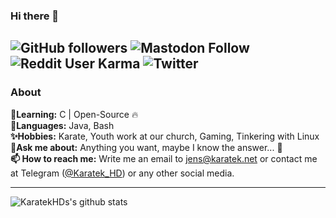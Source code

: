 ### Hi there 👋

![GitHub followers](https://img.shields.io/github/followers/KaratekHD?style=social)  ![Mastodon Follow](https://img.shields.io/mastodon/follow/1142198?domain=https%3A%2F%2Fmastodon.social&style=social)  ![Reddit User Karma](https://img.shields.io/reddit/user-karma/link/KaratekHD?label=u%2FKaratekHD&style=social) ![Twitter](https://img.shields.io/twitter/follow/KaratekHD?style=social)
-------------------------
### About

**🌱Learning:** C | Open-Source :fire: <br>
**🔭Languages:** Java, Bash <br>
**✨Hobbies:** Karate, Youth work at our church, Gaming, Tinkering with Linux <br>
**💬Ask me about:** Anything you want, maybe I know the answer... :shrug: <br>
**📫 How to reach me:** Write me an email to [jens@karatek.net](mailto:jens@karatek.net) or contact me at Telegram ([@Karatek_HD](https://t.me/Karatek_HD)) or any other social media.<br>

-------------------------

![KaratekHDs's github stats](https://github-readme-stats.vercel.app/api?username=KaratekHD&show_icons=true)

<!--
**KaratekHD/KaratekHD** is a ✨ _special_ ✨ repository because its `README.md` (this file) appears on your GitHub profile.

Here are some ideas to get you started:

- 🔭 I’m currently working on ...
- 🌱 I’m currently learning ...
- 👯 I’m looking to collaborate on ...
- 🤔 I’m looking for help with ...
- 💬 Ask me about ...
- 📫 How to reach me: ...
- 😄 Pronouns: ...
- ⚡ Fun fact: ...
-->
